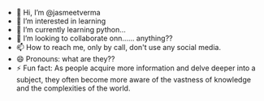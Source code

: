 - 👋 Hi, I’m @jasmeetverma
- 👀 I’m interested in learning 
- 🌱 I’m currently learning python...
- 💞️ I’m looking to collaborate onn...... anything??
- 📫 How to reach me, only by call, don't use any social media.
- 😄 Pronouns: what are they??
- ⚡ Fun fact: As people acquire more information and delve deeper into a subject, they often become more aware of the vastness of knowledge and the complexities of the world.

<!---
jasmeetverma/jasmeetverma is a ✨ special ✨ repository because its `README.md` (this file) appears on your GitHub profile.
You can click the Preview link to take a look at your changes.
--->
